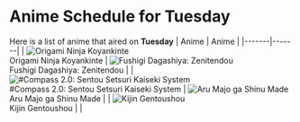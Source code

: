 # Anime Schedule for Tuesday
Here is a list of anime that aired on **Tuesday** 
| Anime | Anime |
|-------|-------|
| ![Origami Ninja Koyankinte](https://cdn.myanimelist.net/images/anime/1860/106477.webp)<br>Origami Ninja Koyankinte | ![Fushigi Dagashiya: Zenitendou](https://cdn.myanimelist.net/images/anime/1544/141797.webp)<br>Fushigi Dagashiya: Zenitendou |
| ![#Compass 2.0: Sentou Setsuri Kaiseki System](https://cdn.myanimelist.net/images/anime/1678/148543.webp)<br>#Compass 2.0: Sentou Setsuri Kaiseki System | ![Aru Majo ga Shinu Made](https://cdn.myanimelist.net/images/anime/1620/148221.webp)<br>Aru Majo ga Shinu Made |
| ![Kijin Gentoushou](https://cdn.myanimelist.net/images/anime/1722/148906.webp)<br>Kijin Gentoushou |  |
